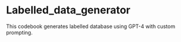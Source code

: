 # Labelled_data_generator
This codebook generates labelled database using GPT-4 with custom prompting.
